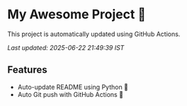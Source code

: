 # My Awesome Project 🚀

This project is automatically updated using GitHub Actions.

_Last updated: 2025-06-22 21:49:39 IST_

## Features
- Auto-update README using Python 🐍
- Auto Git push with GitHub Actions 🤖
